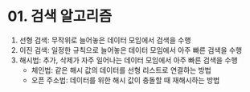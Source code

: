 # 01. 검색 알고리즘
1. 선형 검색: 무작위로 늘어놓은 데이터 모임에서 검색을 수행
2. 이진 검색: 일정한 규칙으로 늘어놓은 데이터 모임에서 아주 빠른 검색을 수행
3. 해시법: 추가, 삭제가 자주 일어나는 데이터 모임에서 아주 빠른 검색을 수행
   - 체인법: 같은 해시 값의 데이터를 선형 리스트로 연결하는 방법
   - 오픈 주소법: 데이터를 위한 해시 값이 충돌할 때 재해시하는 방법